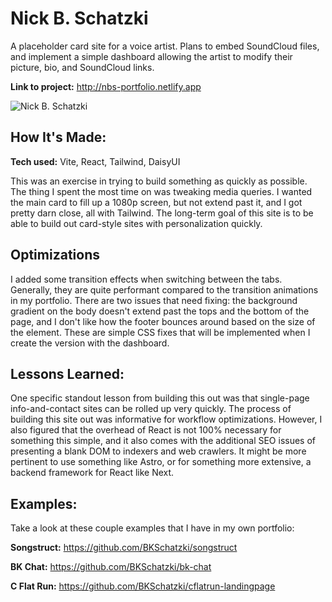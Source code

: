 # Nick B. Schatzki

A placeholder card site for a voice artist. Plans to embed SoundCloud files, and implement a simple dashboard allowing the artist to modify their picture, bio, and SoundCloud links.

**Link to project:** http://nbs-portfolio.netlify.app

![Nick B. Schatzki](https://res.cloudinary.com/djqsm7sz5/image/upload/v1691468692/bks-portfolio/nick-b-schatzki_i9v5yx.jpg)

## How It's Made:

**Tech used:** Vite, React, Tailwind, DaisyUI

This was an exercise in trying to build something as quickly as possible. The thing I spent the most time on was tweaking media queries. I wanted the main card to fill up a 1080p screen, but not extend past it, and I got pretty darn close, all with Tailwind. The long-term goal of this site is to be able to build out card-style sites with personalization quickly.

## Optimizations

I added some transition effects when switching between the tabs. Generally, they are quite performant compared to the transition animations in my portfolio. There are two issues that need fixing: the background gradient on the body doesn't extend past the tops and the bottom of the page, and I don't like how the footer bounces around based on the size of the element. These are simple CSS fixes that will be implemented when I create the version with the dashboard.

## Lessons Learned:

One specific standout lesson from building this out was that single-page info-and-contact sites can be rolled up very quickly. The process of building this site out was informative for workflow optimizations. However, I also figured that the overhead of React is not 100% necessary for something this simple, and it also comes with the additional SEO issues of presenting a blank DOM to indexers and web crawlers. It might be more pertinent to use something like Astro, or for something more extensive, a backend framework for React like Next.

## Examples:

Take a look at these couple examples that I have in my own portfolio:

**Songstruct:** https://github.com/BKSchatzki/songstruct

**BK Chat:** https://github.com/BKSchatzki/bk-chat

**C Flat Run:** https://github.com/BKSchatzki/cflatrun-landingpage
